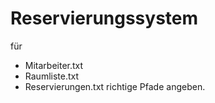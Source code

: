 # Reservierungssystem
für 
* Mitarbeiter.txt
* Raumliste.txt
* Reservierungen.txt
richtige Pfade angeben.
